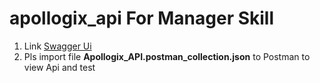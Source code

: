 # apollogix_api For Manager Skill
1. Link [Swagger Ui](http://95.111.192.11:8080/api/v1/swagger-ui/index.html)
2. Pls import file **Apollogix_API.postman_collection.json** to Postman to view Api and test
